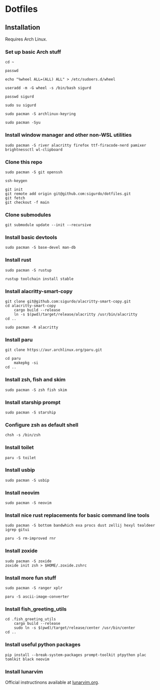 # Dotfiles

## Installation

Requires Arch Linux.

### Set up basic Arch stuff

```
cd ~
```

```
passwd
```

```
echo "%wheel ALL=(ALL) ALL" > /etc/sudoers.d/wheel
```
```
useradd -m -G wheel -s /bin/bash sigurd
```

```
passwd sigurd
```

```
sudo su sigurd
```

```
sudo pacman -S archlinux-keyring
```

```
sudo pacman -Syu
```

### Install window manager and other non-WSL utilities

```
sudo pacman -S river alacritty firefox ttf-firacode-nerd pamixer brightnessctl wl-clipboard
```

### Clone this repo

```
sudo pacman -S git openssh
```

```
ssh-keygen
```

```
git init
git remote add origin git@github.com:sigurdo/dotfiles.git
git fetch
git checkout -f main
```

### Clone submodules

```
git submodule update --init --recursive
```

### Install basic devtools

```
sudo pacman -S base-devel man-db
```

### Install rust

```
sudo pacman -S rustup
```

```
rustup toolchain install stable
```

### Install alacritty-smart-copy

```
git clone git@github.com:sigurdo/alacritty-smart-copy.git
cd alacritty-smart-copy
    cargo build --release
    ln -s $(pwd)/target/release/alacritty /usr/bin/alacritty
cd ..
```

```
sudo pacman -R alacritty
```

### Install paru

```
git clone https://aur.archlinux.org/paru.git
```

```
cd paru
    makepkg -si
cd ..
```

### Install zsh, fish and skim

```
sudo pacman -S zsh fish skim
```

### Install starship prompt

```
sudo pacman -S starship
```

### Configure zsh as default shell

```
chsh -s /bin/zsh
```

### Install toilet

```
paru -S toilet
```

### Install usbip

```
sudo pacman -S usbip
```

### Install neovim

```
sudo pacman -S neovim
```

### Install nice rust replacements for basic command line tools

```
sudo pacman -S bottom bandwhich exa procs dust zellij hexyl tealdeer igrep gitui
```

```
paru -S rm-improved rnr
```

### Install zoxide

```
sudo pacman -S zoxide
zoxide init zsh > $HOME/.zoxide.zshrc
```

### Install more fun stuff

```
sudo pacman -S ranger xplr
```

```
paru -S ascii-image-converter
```

### Install fish_greeting_utils

```
cd .fish_greeting_utils
    cargo build --release
    sudo ln -s $(pwd)/target/release/center /usr/bin/center
cd ..
```

### Install useful python packages

```
pip install --break-system-packages prompt-toolkit ptpython plac tomlkit black neovim
```

### Install lunarvim

Official instructinons available at [lunarvim.org](https://www.lunarvim.org/docs/installation).

